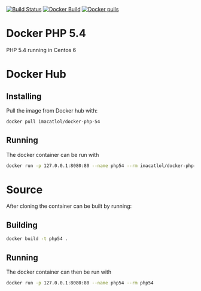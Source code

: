 [![Build Status](https://travis-ci.org/thomaslorentsen/docker-php-54.svg?branch=master)](https://travis-ci.org/thomaslorentsen/docker-php-54)
[![Docker Build](https://img.shields.io/docker/automated/imacatlol/docker-php-54.svg)](https://hub.docker.com/r/imacatlol/docker-php-54/)
[![Docker pulls](https://img.shields.io/docker/pulls/imacatlol/docker-php-54.svg)](https://hub.docker.com/r/imacatlol/docker-php-54/)
# Docker PHP 5.4
PHP 5.4 running in Centos 6
# Docker Hub
## Installing
Pull the image from Docker hub with:
```bash
docker pull imacatlol/docker-php-54
```
## Running
The docker container can be run with
```bash
docker run -p 127.0.0.1:8080:80 --name php54 --rm imacatlol/docker-php-54
```
# Source
After cloning the container can be built by running:
## Building
```bash
docker build -t php54 .
```
## Running
The docker container can then be run with
```bash
docker run -p 127.0.0.1:8080:80 --name php54 --rm php54
```
